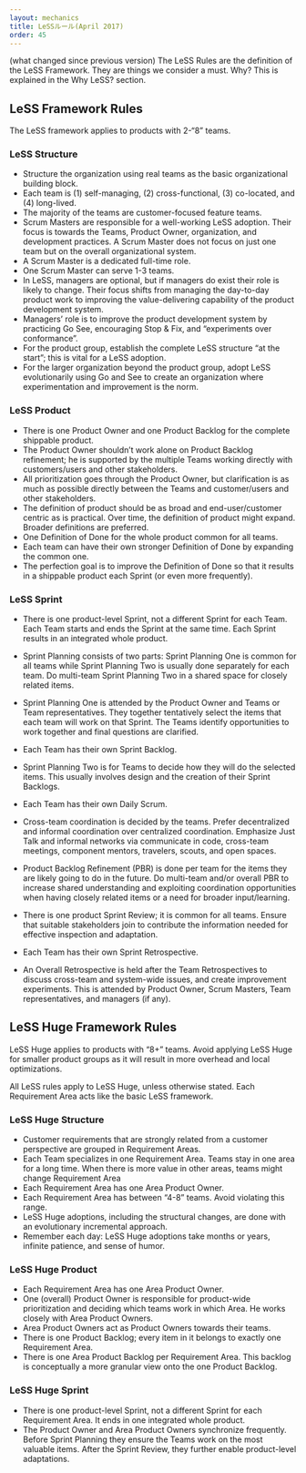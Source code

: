 ```yaml
---
layout: mechanics
title: LeSSルール(April 2017)
order: 45
---
```


(what changed since previous version)
The LeSS Rules are the definition of the LeSS Framework. They are things we consider a must. Why? This is explained in the Why LeSS? section.

## LeSS Framework Rules

The LeSS framework applies to products with 2-“8” teams.

### LeSS Structure
- Structure the organization using real teams as the basic organizational building block.
- Each team is (1) self-managing, (2) cross-functional, (3) co-located, and (4) long-lived.
- The majority of the teams are customer-focused feature teams.
- Scrum Masters are responsible for a well-working LeSS adoption. Their focus is towards the Teams, Product Owner, organization, and development practices. A Scrum Master does not focus on just one team but on the overall organizational system.
- A Scrum Master is a dedicated full-time role.
- One Scrum Master can serve 1-3 teams.
- In LeSS, managers are optional, but if managers do exist their role is likely to change. Their focus shifts from managing the day-to-day product work to improving the value-delivering capability of the product development system.
- Managers’ role is to improve the product development system by practicing Go See, encouraging Stop & Fix, and “experiments over conformance”.
- For the product group, establish the complete LeSS structure “at the start”; this is vital for a LeSS adoption.
- For the larger organization beyond the product group, adopt LeSS evolutionarily using Go and See to create an organization where experimentation and improvement is the norm.

### LeSS Product
- There is one Product Owner and one Product Backlog for the complete shippable product.
- The Product Owner shouldn’t work alone on Product Backlog refinement; he is supported by the multiple Teams working directly with customers/users and other stakeholders.
- All prioritization goes through the Product Owner, but clarification is as much as possible directly between the Teams and customer/users and other stakeholders.
- The definition of product should be as broad and end-user/customer centric as is practical. Over time, the definition of product might expand. Broader definitions are preferred.
- One Definition of Done for the whole product common for all teams.
- Each team can have their own stronger Definition of Done by expanding the common one.
- The perfection goal is to improve the Definition of Done so that it results in a shippable product each Sprint (or even more frequently).

### LeSS Sprint
- There is one product-level Sprint, not a different Sprint for each Team. Each Team starts and ends the Sprint at the same time. Each Sprint results in an integrated whole product.
- Sprint Planning consists of two parts: Sprint Planning One is common for all teams while Sprint Planning Two is usually done separately for each team. Do multi-team Sprint Planning Two in a shared space for closely related items.

- Sprint Planning One is attended by the Product Owner and Teams or Team representatives. They together tentatively select the items that each team will work on that Sprint. The Teams identify opportunities to work together and final questions are clarified.
- Each Team has their own Sprint Backlog.
- Sprint Planning Two is for Teams to decide how they will do the selected items. This usually involves design and the creation of their Sprint Backlogs.
- Each Team has their own Daily Scrum.
- Cross-team coordination is decided by the teams. Prefer decentralized and informal coordination over centralized coordination. Emphasize Just Talk and informal networks via communicate in code, cross-team meetings, component mentors, travelers, scouts, and open spaces.
- Product Backlog Refinement (PBR) is done per team for the items they are likely going to do in the future. Do multi-team and/or overall PBR to increase shared understanding and exploiting coordination opportunities when having closely related items or a need for broader input/learning.
- There is one product Sprint Review; it is common for all teams. Ensure that suitable stakeholders join to contribute the information needed for effective inspection and adaptation.
- Each Team has their own Sprint Retrospective.
- An Overall Retrospective is held after the Team Retrospectives to discuss cross-team and system-wide issues, and create improvement experiments. This is attended by Product Owner, Scrum Masters, Team representatives, and managers (if any).

## LeSS Huge Framework Rules

LeSS Huge applies to products with “8+” teams. Avoid applying LeSS Huge for smaller product groups as it will result in more overhead and local optimizations.

All LeSS rules apply to LeSS Huge, unless otherwise stated. Each Requirement Area acts like the basic LeSS framework.

### LeSS Huge Structure
- Customer requirements that are strongly related from a customer perspective are grouped in Requirement Areas.
- Each Team specializes in one Requirement Area. Teams stay in one area for a long time. When there is more value in other areas, teams might change Requirement Area
- Each Requirement Area has one Area Product Owner.
- Each Requirement Area has between “4-8” teams. Avoid violating this range.
- LeSS Huge adoptions, including the structural changes, are done with an evolutionary incremental approach.
- Remember each day: LeSS Huge adoptions take months or years, infinite patience, and sense of humor.

### LeSS Huge Product

- Each Requirement Area has one Area Product Owner.
- One (overall) Product Owner is responsible for product-wide prioritization and deciding which teams work in which Area. He works closely with Area Product Owners.
- Area Product Owners act as Product Owners towards their teams.
- There is one Product Backlog; every item in it belongs to exactly one Requirement Area.
- There is one Area Product Backlog per Requirement Area. This backlog is conceptually a more granular view onto the one Product Backlog.

### LeSS Huge Sprint
- There is one product-level Sprint, not a different Sprint for each Requirement Area. It ends in one integrated whole product.
- The Product Owner and Area Product Owners synchronize frequently. Before Sprint Planning they ensure the Teams work on the most valuable items. After the Sprint Review, they further enable product-level adaptations.
